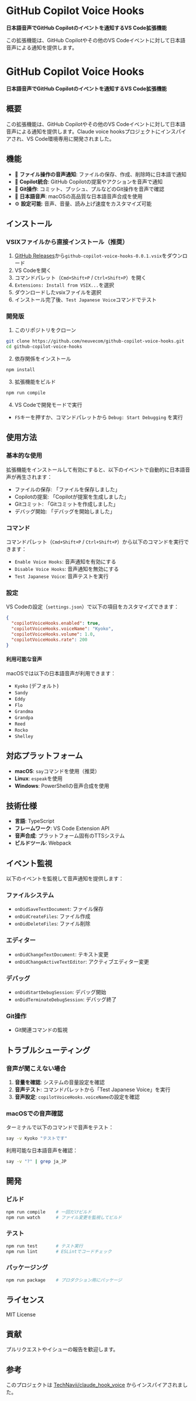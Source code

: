 # GitHub Copilot Voice Hooks

**日本語音声でGitHub Copilotのイベントを通知するVS Code拡張機能**

この拡張機能は、GitHub Copilotやその他のVS Codeイベントに対して日本語音声による通知を提供します。

# GitHub Copilot Voice Hooks

**日本語音声でGitHub Copilotのイベントを通知するVS Code拡張機能**

## 概要

この拡張機能は、GitHub Copilotやその他のVS Codeイベントに対して日本語音声による通知を提供します。Claude voice hooksプロジェクトにインスパイアされ、VS Code環境専用に開発されました。

## 機能

- 📝 **ファイル操作の音声通知**: ファイルの保存、作成、削除時に日本語で通知
- 🤖 **Copilot統合**: GitHub Copilotの提案やアクションを音声で通知
- 🔧 **Git操作**: コミット、プッシュ、プルなどのGit操作を音声で確認
- 🎌 **日本語音声**: macOSの高品質な日本語音声合成を使用
- ⚙️ **設定可能**: 音声、音量、読み上げ速度をカスタマイズ可能

## インストール

### VSIXファイルから直接インストール（推奨）

1. [GitHub Releases](https://github.com/neuvecom/github-copilot-voice-hooks/releases/latest)から`github-copilot-voice-hooks-0.0.1.vsix`をダウンロード
2. VS Codeを開く
3. コマンドパレット（`Cmd+Shift+P` / `Ctrl+Shift+P`）を開く
4. `Extensions: Install from VSIX...`を選択
5. ダウンロードしたvsixファイルを選択
6. インストール完了後、`Test Japanese Voice`コマンドでテスト

### 開発版

1. このリポジトリをクローン
```bash
git clone https://github.com/neuvecom/github-copilot-voice-hooks.git
cd github-copilot-voice-hooks
```

2. 依存関係をインストール
```bash
npm install
```

3. 拡張機能をビルド
```bash
npm run compile
```

4. VS Codeで開発モードで実行
- `F5`キーを押すか、コマンドパレットから `Debug: Start Debugging` を実行

## 使用方法

### 基本的な使用

拡張機能をインストールして有効にすると、以下のイベントで自動的に日本語音声が再生されます：

- ファイルの保存: 「ファイルを保存しました」
- Copilotの提案: 「Copilotが提案を生成しました」
- Gitコミット: 「Gitコミットを作成しました」
- デバッグ開始: 「デバッグを開始しました」

### コマンド

コマンドパレット（`Cmd+Shift+P` / `Ctrl+Shift+P`）から以下のコマンドを実行できます：

- `Enable Voice Hooks`: 音声通知を有効にする
- `Disable Voice Hooks`: 音声通知を無効にする
- `Test Japanese Voice`: 音声テストを実行

### 設定

VS Codeの設定（`settings.json`）で以下の項目をカスタマイズできます：

```json
{
  "copilotVoiceHooks.enabled": true,
  "copilotVoiceHooks.voiceName": "Kyoko",
  "copilotVoiceHooks.volume": 1.0,
  "copilotVoiceHooks.rate": 200
}
```

#### 利用可能な音声

macOSでは以下の日本語音声が利用できます：
- `Kyoko` (デフォルト)
- `Sandy`
- `Eddy`
- `Flo`
- `Grandma`
- `Grandpa`
- `Reed`
- `Rocko`
- `Shelley`

## 対応プラットフォーム

- **macOS**: `say`コマンドを使用（推奨）
- **Linux**: `espeak`を使用
- **Windows**: PowerShellの音声合成を使用

## 技術仕様

- **言語**: TypeScript
- **フレームワーク**: VS Code Extension API
- **音声合成**: プラットフォーム固有のTTSシステム
- **ビルドツール**: Webpack

## イベント監視

以下のイベントを監視して音声通知を提供します：

### ファイルシステム
- `onDidSaveTextDocument`: ファイル保存
- `onDidCreateFiles`: ファイル作成
- `onDidDeleteFiles`: ファイル削除

### エディター
- `onDidChangeTextDocument`: テキスト変更
- `onDidChangeActiveTextEditor`: アクティブエディター変更

### デバッグ
- `onDidStartDebugSession`: デバッグ開始
- `onDidTerminateDebugSession`: デバッグ終了

### Git操作
- Git関連コマンドの監視

## トラブルシューティング

### 音声が聞こえない場合

1. **音量を確認**: システムの音量設定を確認
2. **音声テスト**: コマンドパレットから「Test Japanese Voice」を実行
3. **音声設定**: `copilotVoiceHooks.voiceName`の設定を確認

### macOSでの音声確認

ターミナルで以下のコマンドで音声をテスト：
```bash
say -v Kyoko "テストです"
```

利用可能な日本語音声を確認：
```bash
say -v "?" | grep ja_JP
```

## 開発

### ビルド

```bash
npm run compile    # 一回だけビルド
npm run watch      # ファイル変更を監視してビルド
```

### テスト

```bash
npm run test       # テスト実行
npm run lint       # ESLintでコードチェック
```

### パッケージング

```bash
npm run package    # プロダクション用にパッケージ
```

## ライセンス

MIT License

## 貢献

プルリクエストやイシューの報告を歓迎します。

## 参考

このプロジェクトは [TechNavii/claude_hook_voice](https://github.com/TechNavii/claude_hook_voice) からインスパイアされました。
